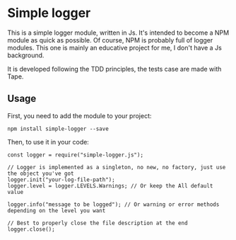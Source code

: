 # Simple logger

This is a simple logger module, written in Js. It's intended to become a NPM module as quick as possible. Of course, NPM is probably full of logger modules. This one is mainly an educative project for me, I don't have a Js background.

It is developed following the TDD principles, the tests case are made with Tape.

## Usage

First, you need to add the module to your project:
```
npm install simple-logger --save
```

Then, to use it in your code:

```
const logger = require("simple-logger.js");

// Logger is implemented as a singleton, no new, no factory, just use the object you've got
logger.init("your-log-file-path");
logger.level = logger.LEVELS.Warnings; // Or keep the All default value

logger.info("message to be logged"); // Or warning or error methods depending on the level you want

// Best to properly close the file description at the end
logger.close();
```
